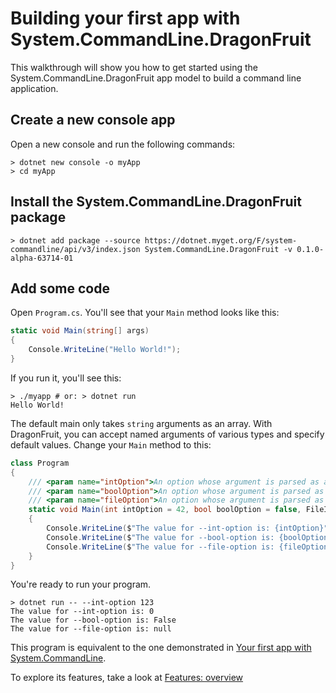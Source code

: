 # Building your first app with System.CommandLine.DragonFruit

This walkthrough will show you how to get started using the System.CommandLine.DragonFruit app model to build a command line application.

## Create a new console app

Open a new console and run the following commands:

```console
> dotnet new console -o myApp
> cd myApp
```

## Install the System.CommandLine.DragonFruit package

```console
> dotnet add package --source https://dotnet.myget.org/F/system-commandline/api/v3/index.json System.CommandLine.DragonFruit -v 0.1.0-alpha-63714-01
```

## Add some code

Open `Program.cs`. You'll see that your `Main` method looks like this:

```csharp 
static void Main(string[] args)
{
    Console.WriteLine("Hello World!");
}
```

If you run it, you'll see this:

```console
> ./myapp # or: > dotnet run
Hello World!
```

The default main only takes `string` arguments as an array. With DragonFruit, you can accept named arguments of various types and specify default values. Change your `Main` method to this:

```csharp
class Program
{
    /// <param name="intOption">An option whose argument is parsed as an int</param>
    /// <param name="boolOption">An option whose argument is parsed as a bool</param>
    /// <param name="fileOption">An option whose argument is parsed as a FileInfo</param>
    static void Main(int intOption = 42, bool boolOption = false, FileInfo fileOption = null)
    {
        Console.WriteLine($"The value for --int-option is: {intOption}");
        Console.WriteLine($"The value for --bool-option is: {boolOption}");
        Console.WriteLine($"The value for --file-option is: {fileOption?.FullName ?? "null"}");
    }
}
```

You're ready to run your program.

```console
> dotnet run -- --int-option 123
The value for --int-option is: 0
The value for --bool-option is: False
The value for --file-option is: null
```

This program is equivalent to the one demonstrated in [Your first app with System.CommandLine](Your-first-app-with-System.CommandLine).

To explore its features, take a look at [Features: overview](Features-overview)
